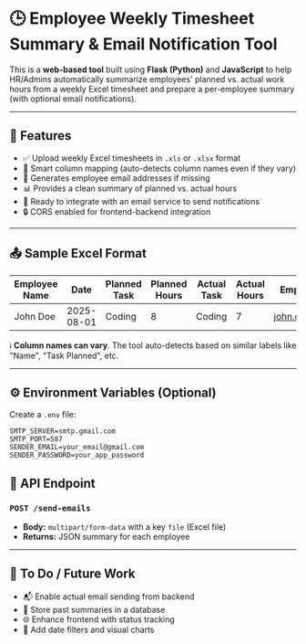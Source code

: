 
# 🕒 Employee Weekly Timesheet Summary & Email Notification Tool

This is a **web-based tool** built using **Flask (Python)** and **JavaScript** to help HR/Admins automatically summarize employees' planned vs. actual work hours from a weekly Excel timesheet and prepare a per-employee summary (with optional email notifications).

---

## 📌 Features

* ✅ Upload weekly Excel timesheets in `.xls` or `.xlsx` format
* 🧠 Smart column mapping (auto-detects column names even if they vary)
* 📧 Generates employee email addresses if missing
* 📊 Provides a clean summary of planned vs. actual hours
* 🚀 Ready to integrate with an email service to send notifications
* 🔒 CORS enabled for frontend-backend integration

---


## 📤 Sample Excel Format

| Employee Name | Date       | Planned Task | Planned Hours | Actual Task | Actual Hours | Employee Email                              |
| ------------- | ---------- | ------------ | ------------- | ----------- | ------------ | ------------------------------------------- |
| John Doe      | 2025-08-01 | Coding       | 8             | Coding      | 7            | [john.doe@xyz.com](mailto:john.doe@xyz.com) |

ℹ️ **Column names can vary**. The tool auto-detects based on similar labels like "Name", "Task Planned", etc.

---



## ⚙️ Environment Variables (Optional)

Create a `.env` file:

```env
SMTP_SERVER=smtp.gmail.com
SMTP_PORT=587
SENDER_EMAIL=your_email@gmail.com
SENDER_PASSWORD=your_app_password
```


## 📄 API Endpoint

### `POST /send-emails`

* **Body:** `multipart/form-data` with a key `file` (Excel file)
* **Returns:** JSON summary for each employee

---

## 📌 To Do / Future Work

* 📬 Enable actual email sending from backend
* 📁 Store past summaries in a database
* 🌐 Enhance frontend with status tracking
* 📅 Add date filters and visual charts


